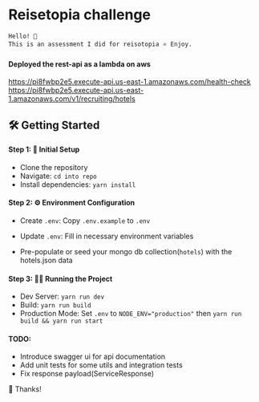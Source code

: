 # Reisetopia challenge

``` code
Hello! 🙌 
This is an assessment I did for reisotopia ⭐️ Enjoy. 
``` 

#### Deployed the rest-api as a lambda on aws

https://pi8fwbp2e5.execute-api.us-east-1.amazonaws.com/health-check
https://pi8fwbp2e5.execute-api.us-east-1.amazonaws.com/v1/recruiting/hotels

## 🛠️ Getting Started

#### Step 1: 🚀 Initial Setup

- Clone the repository
- Navigate: `cd into repo`
- Install dependencies: `yarn install`

#### Step 2: ⚙️ Environment Configuration

- Create `.env`: Copy `.env.example` to `.env`
- Update `.env`: Fill in necessary environment variables

- Pre-populate or seed your mongo db collection(`hotels`) with the hotels.json data

#### Step 3: 🏃‍♂️ Running the Project

- Dev Server: `yarn run dev`
- Build: `yarn run build`
- Production Mode: Set `.env` to `NODE_ENV="production"` then `yarn run build && yarn run start`

#### TODO: 

- Introduce swagger ui for api documentation
- Add unit tests for some utils and integration tests
- Fix response payload(ServiceResponse)

🎉 Thanks!
